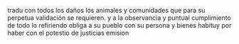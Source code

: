 tradu con todos los daños los animales y comunidades que para su perpetua validación se requieren. y a la observancia y puntual cumplimiento de todo lo refiriendo obliga a su pueblo con su persona y bienes habituy por haber con el potestio de justicias emision